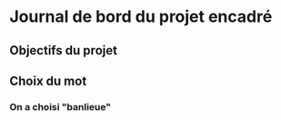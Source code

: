 # Journal de bord du projet encadré

## Objectifs du projet

## Choix du mot

### On a choisi "banlieue"
